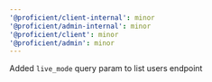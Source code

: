 ```yaml
---
'@proficient/client-internal': minor
'@proficient/admin-internal': minor
'@proficient/client': minor
'@proficient/admin': minor
---
```


Added `live_mode` query param to list users endpoint
